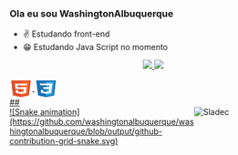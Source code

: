 ### Ola eu sou WashingtonAlbuquerque

- ✌ Estudando front-end 
- 😁 Estudando Java Script no momento 

<div align="center">
  <a href="https://github.com/WashingtonAlbuquerque">
  <img height="150em" src="https://github-readme-stats.vercel.app/api?username=washingtonalbuquerque&show_icons=true&theme=tokyonight&include_all_commits=true&count_private=true"/>
  <img height="150em" src="https://github-readme-stats.vercel.app/api/top-langs/?username=washingtonalbuquerque&layout=compact&langs_count=7&theme=tokyonight"/>
</div>
<div style="display: inline_block"><br>
 <img align="center" alt="SLADE-HTML" height="30" width="40" src="https://raw.githubusercontent.com/devicons/devicon/master/icons/html5/html5-original.svg">
 <img align="center" alt="SLADE-CSS" height="30" width="40" src="https://raw.githubusercontent.com/devicons/devicon/master/icons/css3/css3-original.svg">
   
</div>
  </div>
##
  <div>
<img align="right" alt="Sladec" height="180px" width="180px" src="https://media.discordapp.net/attachments/884455625902391348/914895470269173850/Webp.net-gifmaker_1.gif?width=465&height=465">
  ![Snake animation](https://github.com/washingtonalbuquerque/washingtonalbuquerque/blob/output/github-contribution-grid-snake.svg)
</div>
<!--
**WashingtonAlbuquerque/WashingtonAlbuquerque** is a ✨ _special_ ✨ repository because its `README.md` (this file) appears on your GitHub profile.

Here are some ideas to get you started:

- 🔭 I’m currently working on ...
- 🌱 I’m currently learning ...
- 👯 I’m looking to collaborate on ...
- 🤔 I’m looking for help with ...
- 💬 Ask me about ...
- 📫 How to reach me: ...
- 😄 Pronouns: ...
- ⚡ Fun fact: ...
-->
